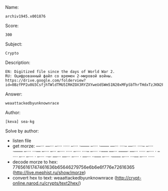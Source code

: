 Name:

	archiv1945.x001876

Score:

	300

Subject:
	
	Crypto

Description:

	EN: Digitized file since the days of World War 2.
	RU: Оцифрованный файл со времен 2-мировой войны.
	https://drive.google.com/folderview?id=0BzfPP2u0U3CsfjhTWldTMU5IRHZOX3RYZXYweUdSWm51N20xMFpSbThrTHdxTzJKN2FUa3M&usp=sharing

Answer:

	weaattackedbyunknownrace

Author:

	[keva] sea-kg

Solve by author:

* listen file
* get morze: ––··· ––··· –···· ····· –···· ·–––– –···· ·–––– ––··· ····– ––··· ····– –···· ·–––– –···· ···–– –···· –··· –···· ····· –···· ····– –···· ··––– ––··· ––––· ––··· ····· –···· · –···· –··· –···· · –···· ··–· ––··· ––··· –···· · ––··· ··––– –···· ·–––– –···· ···–– –···· ····· 
* decode morze to hex: 77656161747461636b65646279756e6b6e6f776e72616365 (http://live.mephist.ru/show/morze)
* convert hex to text: weaattackedbyunknownrace (http://crypt-online.narod.ru/crypts/text2hex/)
